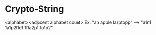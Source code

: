 # Crypto-String
&lt;alphabet>&lt;adjacent alphabet count> Ex. "an apple laaptopp" --> "a1n1 1a1p2l1e1 1l1a2p1t1o1p2"
